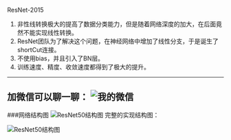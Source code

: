 ResNet-2015  
1. 非性线转换极大的提高了数据分类能力，但是随着网络深度的加大，在后面竟然不能实现线性转换。  
2. ResNet团队为了解决这个问题，在神经网络中增加了线性分支，于是诞生了shortCut连接。  
3. 不使用bias，并且引入了BN层。  
4. 训练速度、精度、收敛速度都得到了极大的提升。

---
加微信可以聊一聊：
![我的微信](https://www.qingshanzaixian.cn/res/static/img/weixing.jpg "我的微信")
---
###网络结构图
![ResNet50结构图](https://img-blog.csdnimg.cn/20191110144827251.png?x-oss-process=image/watermark,type_ZmFuZ3poZW5naGVpdGk,shadow_10,text_aHR0cHM6Ly9ibG9nLmNzZG4ubmV0L3dlaXhpbl80NDY5NTk2OQ==,size_16,color_FFFFFF,t_70 "ResNet50")
完整的实现结构图：  

![ResNet50结构图](https://img-blog.csdnimg.cn/20191219110451136.png?x-oss-process=image/watermark,type_ZmFuZ3poZW5naGVpdGk,shadow_10,text_aHR0cHM6Ly9ibG9nLmNzZG4ubmV0L0NoZXVuZ2xlaWxlaQ==,size_16,color_FFFFFF,t_70 "ResNet50")
